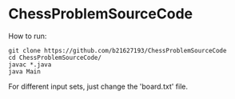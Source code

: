 # ChessProblemSourceCode

How to run: 

```
git clone https://github.com/b21627193/ChessProblemSourceCode
cd ChessProblemSourceCode/
javac *.java
java Main
```

For different input sets, just change the 'board.txt' file.
